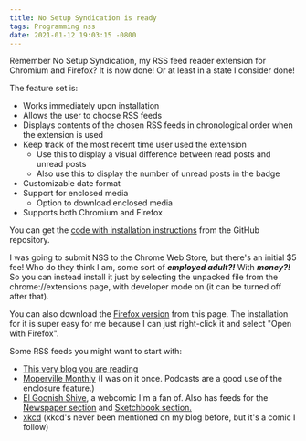 ```yaml
---
title: No Setup Syndication is ready
tags: Programming nss
date: 2021-01-12 19:03:15 -0800
---
```

Remember No Setup Syndication, my RSS feed reader extension for Chromium and Firefox? It is now done! Or at least in a state I consider done!

The feature set is:
- Works immediately upon installation
- Allows the user to choose RSS feeds
- Displays contents of the chosen RSS feeds in chronological order when the extension is used
- Keep track of the most recent time user used the extension
  - Use this to display a visual difference between read posts and unread posts
  - Also use this to display the number of unread posts in the badge
- Customizable date format
- Support for enclosed media
  - Option to download enclosed media
- Supports both Chromium and Firefox

You can get the [code with installation instructions](https://github.com/mincerafter42/no-setup-syndication) from the GitHub repository.

I was going to submit NSS to the Chrome Web Store, but there's an initial $5 fee! Who do they think I am, some sort of ***employed adult?!*** With ***money?!*** So you can instead install it just by selecting the unpacked file from the chrome://extensions page, with developer mode on (it can be turned off after that).

You can also download the [Firefox version](/assets/no_setup_syndication.xpi) from this page. The installation for it is super easy for me because I can just right-click it and select "Open with Firefox".

Some RSS feeds you might want to start with:
- [This very blog you are reading](/feed.rss)
- [Moperville Monthly](https://anchor.fm/s/1053cd4c/podcast/rss) (I was on it once. Podcasts are a good use of the enclosure feature.)
- [El Goonish Shive](https://www.egscomics.com/comic/rss), a webcomic I'm a fan of. Also has feeds for the [Newspaper section](https://www.egscomics.com/egsnp/rss) and [Sketchbook section.](https://www.egscomics.com/comic/rss)
- [xkcd](https://xkcd.com/rss.xml) (xkcd's never been mentioned on my blog before, but it's a comic I follow)
